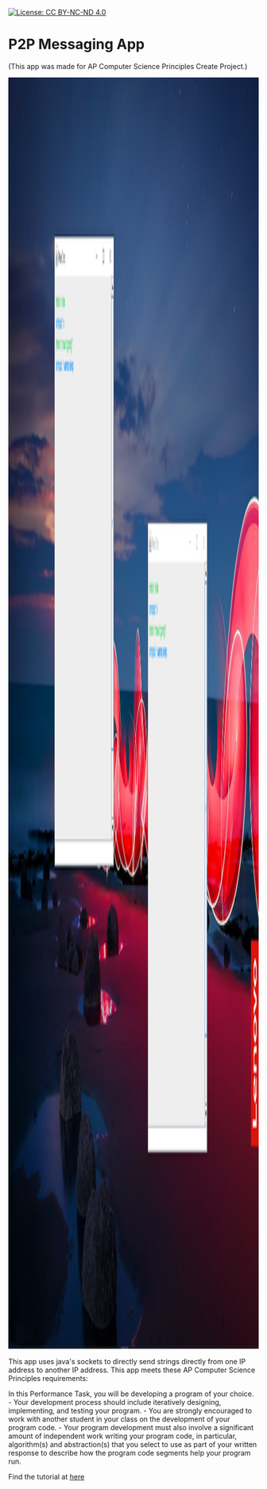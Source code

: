 [![License: CC BY-NC-ND 4.0](https://img.shields.io/badge/License-CC%20BY--NC--ND%204.0-lightgrey.svg)](https://creativecommons.org/licenses/by-nc-nd/4.0/)

# P2P Messaging App
(This app was made for AP Computer Science Principles Create Project.)
  
  <img src="P2P_App.png" width="1440" height="2560" />
  
  
  This app uses java's sockets to directly send strings directly from one IP address to another IP address. This app meets these AP Computer Science Principles requirements:
 
  In this Performance Task, you will be developing a program of your choice. 
    - Your development process should include iteratively designing, implementing, and testing your program. 
    - You are strongly encouraged to work with another student in your class on the development of your program code. 
    - Your program development must also involve a significant amount of independent work writing your program code, in particular, algorithm(s) and abstraction(s) that you select to use as part of your written response to describe how the program code segments help your program run.


  
Find the tutorial at [here](https://youtu.be/SLlduIVlykE)
  
